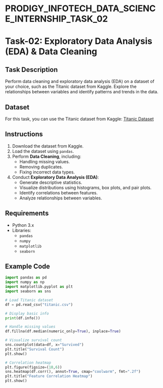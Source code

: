 # PRODIGY_INFOTECH_DATA_SCIENCE_INTERNSHIP_TASK_02

# Task-02: Exploratory Data Analysis (EDA) & Data Cleaning

## Task Description
Perform data cleaning and exploratory data analysis (EDA) on a dataset of your choice, such as the Titanic dataset from Kaggle. Explore the relationships between variables and identify patterns and trends in the data.

## Dataset
For this task, you can use the Titanic dataset from Kaggle:
[Titanic Dataset](https://www.kaggle.com/c/titanic/data)

## Instructions
1. Download the dataset from Kaggle.
2. Load the dataset using `pandas`.
3. Perform **Data Cleaning**, including:
   - Handling missing values.
   - Removing duplicates.
   - Fixing incorrect data types.
4. Conduct **Exploratory Data Analysis (EDA)**:
   - Generate descriptive statistics.
   - Visualize distributions using histograms, box plots, and pair plots.
   - Identify correlations between features.
   - Analyze relationships between variables.

## Requirements
- Python 3.x
- Libraries:
  - `pandas`
  - `numpy`
  - `matplotlib`
  - `seaborn`

## Example Code
```python
import pandas as pd
import numpy as np
import matplotlib.pyplot as plt
import seaborn as sns

# Load Titanic dataset
df = pd.read_csv("titanic.csv")

# Display basic info
print(df.info())

# Handle missing values
df.fillna(df.median(numeric_only=True), inplace=True)

# Visualize survival count
sns.countplot(data=df, x="Survived")
plt.title("Survival Count")
plt.show()

# Correlation heatmap
plt.figure(figsize=(10,6))
sns.heatmap(df.corr(), annot=True, cmap="coolwarm", fmt=".2f")
plt.title("Feature Correlation Heatmap")
plt.show()
